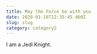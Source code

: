 ```yaml
---
title: May the Force be with you
date: 2020-01-16T12:35:45.460Z
slug: slug
category: category2
---
```

I am a Jedi Knight.
